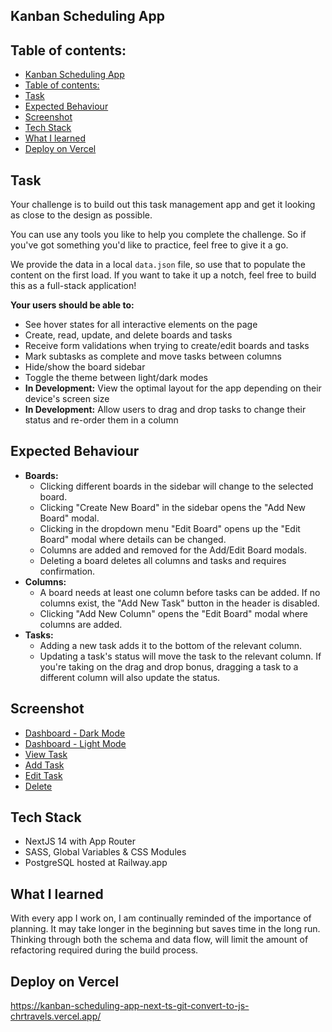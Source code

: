 ## Kanban Scheduling App



## Table of contents:
- [Kanban Scheduling App](#kanban-scheduling-app)
- [Table of contents:](#table-of-contents)
- [Task](#task)
- [Expected Behaviour](#expected-behaviour)
- [Screenshot](#screenshot)
- [Tech Stack](#tech-stack)
- [What I learned](#what-i-learned)
- [Deploy on Vercel](#deploy-on-vercel)


## Task

Your challenge is to build out this task management app and get it looking as close to the design as possible.

You can use any tools you like to help you complete the challenge. So if you've got something you'd like to practice, feel free to give it a go.

We provide the data in a local `data.json` file, so use that to populate the content on the first load. If you want to take it up a notch, feel free to build this as a full-stack application!

**Your users should be able to:**

- See hover states for all interactive elements on the page
- Create, read, update, and delete boards and tasks
- Receive form validations when trying to create/edit boards and tasks
- Mark subtasks as complete and move tasks between columns
- Hide/show the board sidebar
- Toggle the theme between light/dark modes
- **In Development:** View the optimal layout for the app depending on their device's screen size
- **In Development:** Allow users to drag and drop tasks to change their status and re-order them in a column

## Expected Behaviour

- **Boards:**
  - Clicking different boards in the sidebar will change to the selected board.
  - Clicking "Create New Board" in the sidebar opens the "Add New Board" modal.
  - Clicking in the dropdown menu "Edit Board" opens up the "Edit Board" modal where details can be changed.
  - Columns are added and removed for the Add/Edit Board modals.
  - Deleting a board deletes all columns and tasks and requires confirmation.
- **Columns:**
  - A board needs at least one column before tasks can be added. If no columns exist, the "Add New Task" button in the header is disabled.
  - Clicking "Add New Column" opens the "Edit Board" modal where columns are added.
- **Tasks:**
  - Adding a new task adds it to the bottom of the relevant column.
  - Updating a task's status will move the task to the relevant column. If you're taking on the drag and drop bonus, dragging a task to a different column will also update the status.

## Screenshot

- [Dashboard - Dark Mode](./public/demoImages/Kanban-Boards.png)
- [Dashboard - Light Mode](./public/demoImages/Kanban-Boards-light.png)
- [View Task](./public/demoImages/kanban-view-task.png)
- [Add Task](./public/demoImages/kanban-add-task.png)
- [Edit Task](./public/demoImages/kanban-edit.png)
- [Delete](./public/demoImages/kanban-delete.png)

## Tech Stack

- NextJS 14 with App Router
- SASS, Global Variables & CSS Modules
- PostgreSQL hosted at Railway.app

## What I learned

With every app I work on, I am continually reminded of the importance of planning. It may take longer in the beginning but saves time in the long run. Thinking through both the schema and data flow, will limit the amount of refactoring required during the build process.

## Deploy on Vercel

https://kanban-scheduling-app-next-ts-git-convert-to-js-chrtravels.vercel.app/
